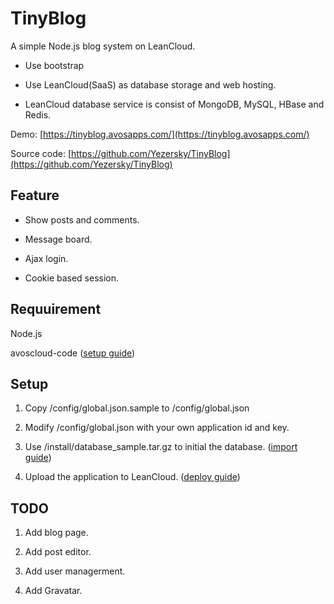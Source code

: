 TinyBlog
========

A simple Node.js blog system on LeanCloud.

- Use bootstrap

- Use LeanCloud(SaaS)  as database storage and web hosting.

- LeanCloud database service is consist of MongoDB, MySQL, HBase and Redis.

Demo: [https://tinyblog.avosapps.com/](https://tinyblog.avosapps.com/)

Source code: [https://github.com/Yezersky/TinyBlog](https://github.com/Yezersky/TinyBlog)


## Feature

- Show posts and comments.

- Message board.

- Ajax login.

- Cookie based session.

## Requuirement

Node.js

avoscloud-code ([setup guide](https://leancloud.cn/docs/cloud_code_commandline.html#安装和使用))

## Setup

1. Copy /config/global.json.sample to /config/global.json

2. Modify /config/global.json with your own application id and key.

3. Use /install/database_sample.tar.gz to initial the database. ([import guide](https://cn.avoscloud.com/docs/data_security.html#导入数据))

4. Upload the application to LeanCloud. ([deploy guide](https://cn.avoscloud.com/docs/cloud_code_commandline.html#部署))

## TODO

1. Add blog page.

2. Add post editor.

3. Add user managerment.

4. Add Gravatar.
